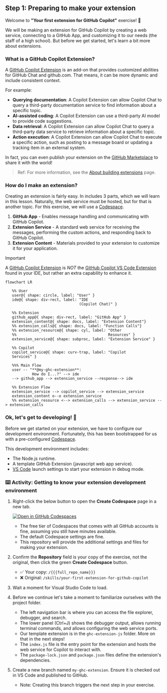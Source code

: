 ## Step 1: Preparing to make your extension

Welcome to **"Your first extension for GitHub Copilot"** exercise! :robot:

We will be making an extension for GitHub Copilot by creating a web service, connecting to a GitHub App, and customizing it to our needs (the staff of a high school). But before we get started, let's learn a bit more about extensions.

### What is a GitHub Copilot Extension?

A [GitHub Copilot Extension](https://github.com/features/copilot/extensions) is an add-on that provides customized abilities for GitHub Chat and github.com. That means, it can be more dynamic and include consistent context.

For example:

- **Querying documentation**: A Copilot Extension can allow Copilot Chat to query a third-party documentation service to find information about a specific topic.
- **AI-assisted coding**: A Copilot Extension can use a third-party AI model to provide code suggestions.
- **Data retrieval**: A Copilot Extension can allow Copilot Chat to query a third-party data service to retrieve information about a specific topic.
- **Action execution**: A Copilot Extension can allow Copilot Chat to execute a specific action, such as posting to a message board or updating a tracking item in an external system.

In fact, you can even publish your extension on the [GitHub Marketplace](https://github.com/marketplace?type=apps&copilot_app=true) to share it with the world!

> Ref: For more information, see the [About building extensions](https://docs.github.com/en/copilot/building-copilot-extensions/about-building-copilot-extensions) page.

### How do I make an extension?

Creating an extension is fairly easy. In includes 3 parts, which we will learn in this lesson.
Naturally, the web service must be hosted, but for that is another topic. For this exercise, we will use a [Codespace](https://github.com/features/codespaces).

1. **GitHub App** - Enables message handling and communicating with GitHub Copilot.
1. **Extension Service** - A standard web service for receiving the messages, performing the custom actions, and responding back to GitHub Copilot.
1. **Extension Content** - Materials provided to your extension to customize it for your application.

> [!IMPORTANT]
> A [GitHub Copilot Extension](https://github.com/features/copilot/extensions) is _NOT_ the [GitHub Copilot VS Code Extension](https://marketplace.visualstudio.com/items?itemName=GitHub.copilot) found in your IDE, but rather an extra capability to enhance it.

```mermaid
flowchart LR

   %% User
   user@{ shape: circle, label: "User" }
   ide@{ shape: div-rect, label: "IDE
                                 (Copilot Chat)" }

   %% Extension
   github_app@{ shape: div-rect, label: "GitHub App" }
   extension_content@{ shape: docs, label: "Extension Content"}
   %% extension_calls@{ shape: docs, label: "Function Calls"}
   %% extension_resource@{ shape: cyl, label: "Other
   %%                                         Resources" }
   extension_service@{ shape: subproc, label: "Extension Service" }

   %% Copilot
   copilot_service@{ shape: curv-trap, label: "Copilot
   Services" }

   %%% Main Flow
   user -- "**@my-ghc-extension**:
            How do I...?" --> ide
   --> github_app --> extension_service --response--> ide

   %% Extension Flow
   extension_service --> copilot_service --> extension_service
   extension_content o--o extension_service
   %% extension_resource <--> extension_calls --> extension_service --> extension_calls
```

### Ok, let's get to developing! :mechanical_arm:

Before we get started on your extension, we have to configure our development environment.
Fortunately, this has been bootstrapped for us with a pre-configured [Codespace](https://github.com/features/codespaces).

This development environment includes:

- The Node.js runtime.
- A template GitHub Extension (javascript web app service).
- [VS Code](https://code.visualstudio.com/) launch settings to start your extension in debug mode.

### :keyboard: Activity: Getting to know your extension development environment

1. Right-click the below button to open the **Create Codespace** page in a new tab.

   [![Open in GitHub Codespaces](https://github.com/codespaces/badge.svg)](https://codespaces.new/{{full_repo_name}}?quickstart=1)

   - The free tier of Codespaces that comes with all GitHub accounts is fine, assuming you still have minutes available.
   - The default Codespace settings are fine.
   - This repository will provide the additional settings and files for making your extension.

1. Confirm the **Repository** field is your copy of the exercise, not the original, then click the green **Create Codespace** button.

   - ✅ Your copy: `/{{{full_repo_name}}}`
   - ❌ Original: `/skills/your-first-extension-for-github-copilot`

1. Wait a moment for Visual Studio Code to load.

1. Before we continue let's take a moment to familiarize ourselves with the project folder.

   - The left navigation bar is where you can access the file explorer, debugger, and search.
   - The lower panel (Ctrl+J) shows the debugger output, allows running terminal commands, and allows configuring the web service ports.
   - Our template extension is in the `ghc-extension-js` folder. More on that in the next steps!
   - The `index.js` file is the entry point for the extension and hosts the web service for Copilot to interact with.
   - The `package-lock.json` and `package.json` files define the extension's dependencies.

1. Create a new branch named `my-ghc-extension`. Ensure it is checked out in VS Code and published to GitHub.

   - Note: Creating this branch triggers the next step in your exercise.
